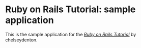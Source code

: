 # Ruby on Rails Tutorial: sample application

This is the sample application for
the [*Ruby on Rails Tutorial*](http://railstutorial.org/)
by chelseydenton.
